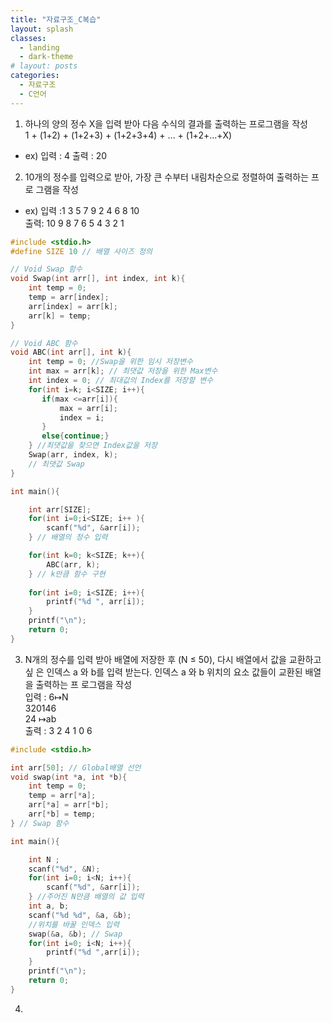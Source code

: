 ```yaml
---
title: "자료구조_C복습"
layout: splash
classes:
  - landing
  - dark-theme
# layout: posts
categories:
  - 자료구조
  - C언어
---
```


1. 하나의 양의 정수 X을 입력 받아 다음 수식의 결과를 출력하는 프로그램을 작성  
1 + (1+2) + (1+2+3) + (1+2+3+4) + ... + (1+2+...+X)  
* ex) 입력 : 4   출력 : 20


2. 10개의 정수를 입력으로 받아, 가장 큰 수부터 내림차순으로 정렬하여 출력하는 프로 그램을 작성
* ex) 입력 :1 3 5 7 9 2 4 6 8 10   
    출력: 10 9 8 7 6 5 4 3 2 1

```c++
#include <stdio.h>
#define SIZE 10 // 배열 사이즈 정의

// Void Swap 함수
void Swap(int arr[], int index, int k){
    int temp = 0;
    temp = arr[index]; 
    arr[index] = arr[k];
    arr[k] = temp;
}

// Void ABC 함수
void ABC(int arr[], int k){
    int temp = 0; //Swap을 위한 임시 저장변수 
    int max = arr[k]; // 최댓값 저장을 위한 Max변수
    int index = 0; // 최대값의 Index를 저장할 변수
    for(int i=k; i<SIZE; i++){
       if(max <=arr[i]){
           max = arr[i];
           index = i;
       }
       else{continue;}
    } //최댓값을 찾으면 Index값을 저장
    Swap(arr, index, k); 
    // 최댓값 Swap
}

int main(){

    int arr[SIZE];
    for(int i=0;i<SIZE; i++ ){
        scanf("%d", &arr[i]);
    } // 배열의 정수 입력

    for(int k=0; k<SIZE; k++){
        ABC(arr, k);
    } // k만큼 함수 구현
    
    for(int i=0; i<SIZE; i++){
        printf("%d ", arr[i]);
    }
    printf("\n");
    return 0;
}
```

3. N개의 정수를 입력 받아 배열에 저장한 후 (N ≤ 50), 다시 배열에서 값을 교환하고 싶 은 인덱스 a 와 b를 입력 받는다. 인덱스 a 와 b 위치의 요소 값들이 교환된 배열을 출력하는 프 로그램을 작성  
입력 : 6↦N    
 320146  
  24 ↦ab  
  출력 : 3 2 4 1 0 6

```c++
#include <stdio.h>

int arr[50]; // Global배열 선언
void swap(int *a, int *b){
    int temp = 0;
    temp = arr[*a];
    arr[*a] = arr[*b];
    arr[*b] = temp;
} // Swap 함수

int main(){

    int N ;
    scanf("%d", &N);
    for(int i=0; i<N; i++){
        scanf("%d", &arr[i]);
    } //주어진 N만큼 배열의 값 입력
    int a, b;
    scanf("%d %d", &a, &b);
    //위치를 바꿀 인덱스 입력
    swap(&a, &b); // Swap
    for(int i=0; i<N; i++){
        printf("%d ",arr[i]);
    }
    printf("\n");
    return 0;
}
```

4.